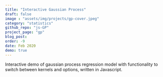 ```yaml
---
title: "Interactive Gaussian Process"
draft: false
image : "assets/img/projects/gp-cover.jpeg"
category: "statistics"
github_repo: "js-GP"
project_page: "gp"
blog_post:
order: -9
date: Feb 2020
demo: true
---
```


Interactive demo of gaussian process regression model with functionality to switch between kernels and options, written in Javascript.
